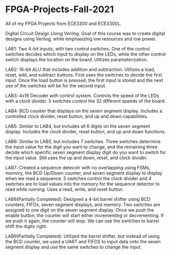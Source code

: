 # FPGA-Projects-Fall-2021

All of my FPGA Projects from ECE3300 and ECE3300L.

Digital Circuit Design Using Verilog. Goal of this course was to create digital designs using Verilog, while emphasizing low resources and low power.

LAB1: Two 4-bit inputs, with two control switches. One of the control switches decides which input to display on the LEDs, while the other control switch displays the location on the board. Utilizes parameterization. 

LAB2: 16-bit ALU that includes addition and subtraction. Utilizes a load, reset, add, and subtract buttons. First uses the switches to decide the first input. Once the load button is pressed, the first input is stored and the next use of the switches will be for the second input. 

LAB3: 4x16 Decoder with control system. Controls the speed of the LEDs with a clock divider. 5 switches control the 32 different speeds of the board.

LAB4: BCD counter that displays on the seven segment display. Includes a controlled clock divider, reset button, and up and down capabilities. 

LAB5: Similar to LAB4, but includes all 6 digits on the seven segment display. Includes the clock divider, reset button, and up and down functions.

LAB6: Similar to LAB5, but includes 7 switches. Three switches determine the input value for the digit you want to change, and the remaining three decide which specific seven segment display digit do you want to switch for the input value. Still uses the up and down, reset, and clock divider. 

LAB7: Created a sequence detecotr with no overlapping using FSMs, memory, the BCD Up/Down counter, and seven segment display to display when we read a sequence. 5 switches control the clock divider and 4 switches are to load values into the memory for the sequence detector to read while running. Uses a read, write, and reset button. 

LAB8(Partially Completed): Designed a 4-bit barrel shifter using BCD counters, FIFOs, seven segment displays, and memory. Two switches are assigned to one digit on the seven segment display. Once we push the enable button, the counter will start either incrementing or decrementing. If we push it again, the counter will stop. We can use the switches to barrel shift the digits right. 

LAB9(Partially Completed): Utilized the barrel shifter, but instead of using the BCD counter, we used a UART and FIFOS to input data onto the seven segment display and use the same switches to change the input. 
